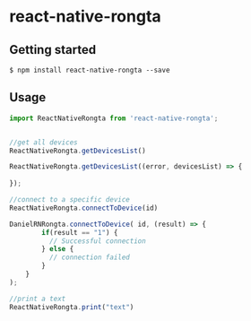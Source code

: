 # react-native-rongta

## Getting started

`$ npm install react-native-rongta --save`

## Usage
```javascript
import ReactNativeRongta from 'react-native-rongta';


//get all devices
ReactNativeRongta.getDevicesList()

ReactNativeRongta.getDevicesList((error, devicesList) => {
      
});

//connect to a specific device
ReactNativeRongta.connectToDevice(id)

DanielRNRongta.connectToDevice( id, (result) => {
        if(result == "1") {
          // Successful connection
        } else {
          // connection failed
        }
    }
);

//print a text
ReactNativeRongta.print("text")
